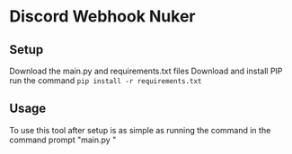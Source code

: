 # Discord Webhook Nuker

## Setup
Download the main.py and requirements.txt files
Download and install PIP
run the command `pip install -r requirements.txt`

## Usage
To use this tool after setup is as simple as running the command in the command prompt "main.py <discord webhook url>"
